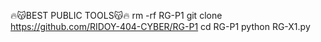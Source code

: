 🔥😽BEST PUBLIC TOOLS😽🔥
rm -rf RG-P1
git clone https://github.com/RIDOY-404-CYBER/RG-P1
cd RG-P1
python RG-X1.py
